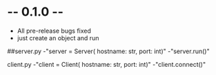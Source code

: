 # -- 0.1.0 --
* All pre-release bugs fixed
* just create an object and run

##server.py
-"server = Server( hostname: str, port: int)"
-"server.run()"

client.py
-"client = Client( hostname: str, port: int)"
-"client.connect()"
